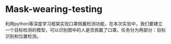 # Mask-wearing-testing
利用python等深度学习框架实现口罩佩戴检测功能，在本次实验中，我们要建立一个目标检测的模型，可以识别图中的人是否佩戴了口罩。任务分为两部分：目标识别和位置检测。
